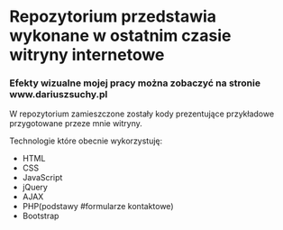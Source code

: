 # Repozytorium przedstawia wykonane w ostatnim czasie witryny internetowe
<h3>Efekty wizualne mojej pracy można zobaczyć na stronie www.dariuszsuchy.pl </h3>
<p>W repozytorium zamieszczone zostały kody prezentujące przykładowe przygotowane przeze mnie witryny.</p>
<p>Technologie które obecnie wykorzystuję:</p> 
<ul> 
  <li>HTML</li>
  <li>CSS</li>
  <li>JavaScript</li>
  <li>jQuery</li>
  <li>AJAX</li>
  <li>PHP(podstawy #formularze kontaktowe)</li>
  <li>Bootstrap</li>
 </ul>


